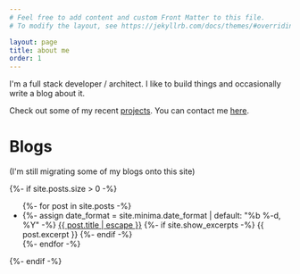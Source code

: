 ```yaml
---
# Feel free to add content and custom Front Matter to this file.
# To modify the layout, see https://jekyllrb.com/docs/themes/#overriding-theme-defaults

layout: page
title: about me
order: 1
---
```


I'm a full stack developer / architect. I like to build things and occasionally write a blog about it.

Check out some of my recent <a class="page-link" href="/projects">projects</a>. You can contact me <a class="page-link" href="/contact">here</a>.

# Blogs

(I'm still migrating some of my blogs onto this site)

<div class="home">

  {%- if site.posts.size > 0 -%}
    <ul>
      {%- for post in site.posts -%}
      <li>
        {%- assign date_format = site.minima.date_format | default: "%b %-d, %Y" -%}
        <a href="{{ post.url | relative_url }}">{{ post.title | escape }}</a>
        {%- if site.show_excerpts -%}
          {{ post.excerpt }}
        {%- endif -%}
      </li>
      {%- endfor -%}
    </ul>
  {%- endif -%}

</div>